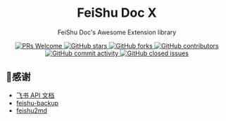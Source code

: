 <div align="center">
  <h1>FeiShu Doc X</h1>
  <p>FeiShu Doc's Awesome Extension library</p>
  <a href="http://makeapullrequest.com">
    <img src="https://img.shields.io/badge/PRs-welcome-brightgreen.svg?style=flat-square" alt="PRs Welcome">
  </a>
  <a href="https://github.com/feishu-x/feishu-doc-x">
    <img src="https://img.shields.io/github/stars/feishu-x/feishu-doc-x" alt="GitHub stars">
  </a>
  <a href="https://github.com/feishu-x/feishu-doc-x">
    <img src="https://img.shields.io/github/forks/feishu-x/feishu-doc-x" alt="GitHub forks">
  </a>
  <a href="https://github.com/feishu-x/feishu-doc-x">
    <img src="https://img.shields.io/github/contributors/feishu-x/feishu-doc-x" alt="GitHub contributors">
  </a>
  <a href="https://github.com/feishu-x/feishu-doc-x">
    <img src="https://img.shields.io/github/commit-activity/w/feishu-x/feishu-doc-x" alt="GitHub commit activity">
  </a>
  <a href="https://github.com/feishu-x/feishu-doc-x">
    <img src="https://img.shields.io/github/issues-closed/feishu-x/feishu-doc-x" alt="GitHub closed issues">
  </a>
</div>

## 🌹感谢
- [飞书 API 文档](https://open.feishu.cn/document/server-docs/docs/docs/docx-v1/document/list)
- [feishu-backup](https://github.com/dicarne/feishu-backup)
- [feishu2md](https://github.com/Wsine/feishu2md)
